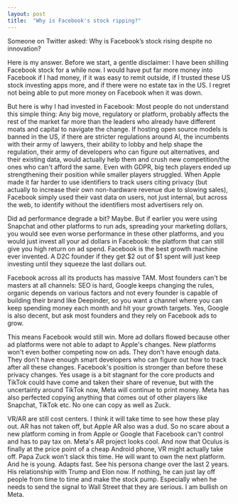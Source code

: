 ```yaml
---
layout: post
title:  "Why is Facebook's stock ripping?"
---
```


Someone on Twitter asked: Why is Facebook’s stock rising despite no innovation?

Here is my answer. Before we start, a gentle disclaimer: I have been shilling Facebook stock for a while now. I would have put far more money into Facebook if I had money, if it was easy to remit outside, if I trusted these US stock investing apps more, and if there were no estate tax in the US. I regret not being able to put more money on Facebook when it was down.

But here is why I had invested in Facebook: Most people do not understand this simple thing: Any big move, regulatory or platform, probably affects the rest of the market far more than the leaders who already have different moats and capital to navigate the change. If hosting open source models is banned in the US, if there are stricter regulations around AI, the incumbents with their army of lawyers, their ability to lobby and help shape the regulation, their army of developers who can figure out alternatives, and their existing data, would actually help them and crush new competition/the ones who can't afford the same. Even with GDPR, big tech players ended up strengthening their position while smaller players struggled. When Apple made it far harder to use identifiers to track users citing privacy (but actually to increase their own non-hardware revenue due to slowing sales), Facebook simply used their vast data on users, not just internal, but across the web, to identify without the identifiers most advertisers rely on.

Did ad performance degrade a bit? Maybe. But if earlier you were using Snapchat and other platforms to run ads, spreading your marketing dollars, you would see even worse performance in these other platforms, and you would just invest all your ad dollars in Facebook: the platform that can still give you high return on ad spend. Facebook is the best growth machine ever invented. A D2C founder if they get $2 out of $1 spent will just keep investing until they squeeze the last dollars out.

Facebook across all its products has massive TAM. Most founders can't be masters at all channels: SEO is hard, Google keeps changing the rules, organic depends on various factors and not every founder is capable of building their brand like Deepinder, so you want a channel where you can keep spending money each month and hit your growth targets. Yes, Google is also decent, but ask most founders and they rely on Facebook ads to grow.

This means Facebook would still win. More ad dollars flowed because other ad platforms were not able to adapt to Apple's changes. New platforms won't even bother competing now on ads. They don't have enough data. They don't have enough smart developers who can figure out how to track after all these changes. Facebook's position is stronger than before these privacy changes. Yes usage is a bit stagnant for the core products and TikTok could have come and taken their share of revenue, but with the uncertainty around TikTok now, Meta will continue to print money. Meta has also perfected copying anything that comes out of other players like Snapchat, TikTok etc. No one can copy as well as Zuck.

VR/AR are still cost centers. I think it will take time to see how these play out. AR has not taken off, but Apple AR also was a dud. So no scare about a new platform coming in from Apple or Google that Facebook can't control and has to pay tax on. Meta's AR project looks cool. And now that Oculus is finally at the price point of a cheap Android phone, VR might actually take off. Papa Zuck won't slack this time. He will want to own the next platform. And he is young. Adapts fast. See his persona change over the last 2 years. His relationship with Trump and Elon now. If nothing, he can just lay off people from time to time and make the stock pump. Especially when he needs to send the signal to Wall Street that they are serious. I am bullish on Meta.
